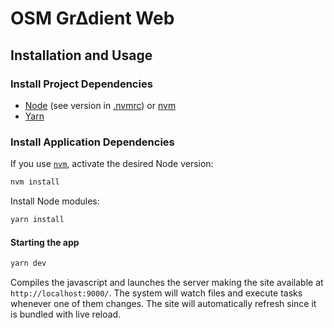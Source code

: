 # OSM Gr∆dient Web

## Installation and Usage

### Install Project Dependencies

- [Node](http://nodejs.org/) (see version in [.nvmrc](./.nvmrc)) or [nvm](https://github.com/creationix/nvm)
- [Yarn](https://classic.yarnpkg.com/en/docs/install)

### Install Application Dependencies

If you use [`nvm`](https://github.com/creationix/nvm), activate the desired Node version:

```sh
nvm install
```

Install Node modules:

```sh
yarn install
```

#### Starting the app

```sh
yarn dev
```

Compiles the javascript and launches the server making the site available at `http://localhost:9000/`.
The system will watch files and execute tasks whenever one of them changes.
The site will automatically refresh since it is bundled with live reload.
